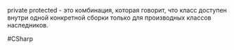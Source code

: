 private protected - это комбинация, которая говорит, что класс доступен внутри одной конкретной сборки только для производных классов наследников.

#CSharp 